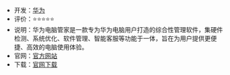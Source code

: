 - 开发：[华为](https://consumer.huawei.com/cn/)
- 评价：⭐⭐⭐⭐⭐
- 说明：华为电脑管家是一款专为华为电脑用户打造的综合性管理软件，集硬件检测、系统优化、软件管理、智能客服等功能于一体，旨在为用户提供更便捷、高效的电脑使用体验。
- 官网：[官方网站](https://consumer.huawei.com/cn/support/pc-manager/)
- 下载：[官网下载](https://consumer-tkbdownload.huawei.com/ctkbfm/servlet/download/downloadServlet/H4sIAAAAAAAAAD2QQUvDQBSE_8ueFEp4u-_l7a4n05iAB20hlR7Dxt3UQE1LmmhV_O9uSvH4DTPMMD9iOoVh83UM4k4osRD-8NlfkSO23T48u_cZ1_mT690uDHUVxulYS0wg4YQBbnKFeFufmZJwDtfU2o1vMeWN9xItGo0tNd6ahnzrIYVAYNnY6G6670cfrdXqfgsAqBF1lF-H4Mbu0G-6uV4yWEIgkNGyEKdu17txGuZhSCWxLgtZZEYxg7qgZZYaUKWMJltmWj5okqRUjqU0VCCnGZNacpbGrg-37_zL_xPjMIXLrusT1Ur8_gG6jq0TKgEAAA%3D%3D.exe) 